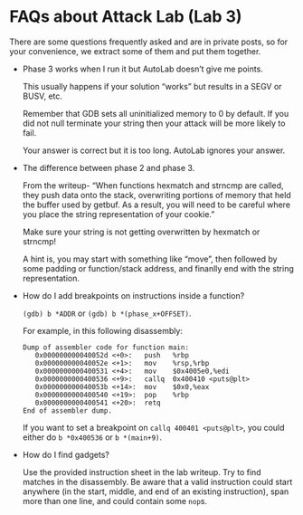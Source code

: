 # FAQs about Attack Lab (Lab 3)

There are some questions frequently asked and are in private posts, so for your convenience, we extract some of them and put them together.

+ Phase 3 works when I run it but AutoLab doesn’t give me points.

  This usually happens if your solution “works” but results in a SEGV or BUSV, etc.

  Remember that GDB sets all uninitialized memory to 0 by default. If you did not null terminate your string then your attack will be more likely to fail.

  Your answer is correct but it is too long. AutoLab ignores your answer.

+ The difference between phase 2 and phase 3.

  From the writeup- “When functions hexmatch and strncmp are called, they push data onto the stack, overwriting portions of memory that held the buffer used by getbuf. As a result, you will need to be careful where you place the string representation of your cookie.”

  Make sure your string is not getting overwritten by hexmatch or strncmp!

  A hint is, you may start with something like “move”, then followed by some padding or function/stack address, and finanlly end with the string representation.

+ How do I add breakpoints on instructions inside a function?

  `(gdb) b *ADDR` or `(gdb) b *(phase_x+OFFSET)`.

  For example, in this following disassembly:

  ```
  Dump of assembler code for function main:
     0x000000000040052d <+0>:	push   %rbp
     0x000000000040052e <+1>:	mov    %rsp,%rbp
     0x0000000000400531 <+4>:	mov    $0x4005e0,%edi
     0x0000000000400536 <+9>:	callq  0x400410 <puts@plt>
     0x000000000040053b <+14>:	mov    $0x0,%eax
     0x0000000000400540 <+19>:	pop    %rbp
     0x0000000000400541 <+20>:	retq   
  End of assembler dump.
  ```

  If you want to set a breakpoint on `callq 400401 <puts@plt>`, you could either do `b *0x400536` or `b *(main+9)`.

+ How do I find gadgets?

  Use the provided instruction sheet in the lab writeup. Try to find matches in the disassembly. Be aware that a valid instruction could start anywhere (in the start, middle, and end of an existing instruction), span more than one line, and could contain some `nop`s.